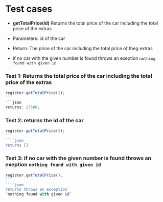 # Test cases

- **getTotalPrice(id)**
  Returns the total price of the car including the total price of the extras

- Parameters: id of the car
- Return: The price of the car including the total price of theg extras
- if no car with the given number is found throws an exeption `nothing found with given id`

### Test 1: Returns the total price of the car including the total price of the extras

````js
register.getTotalPrice(1);
```
```json
returns: 27500;
````

### Test 2: returns the id of the car

`````js
register.getTotalPrice(3);
```
````json
returns []
`````

### Test 3: if no car with the given number is found throws an exeption `nothing found with given id`

`````js
register.getTotalPrice();
```
````json
returns throws an exception
`nothing found with given id`
`````
